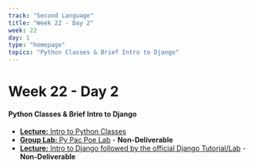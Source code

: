 ```yaml
---
track: "Second Language"
title: "Week 22 - Day 2"
week: 22
day: 1
type: "homepage"
topics: "Python Classes & Brief Intro to Django"
---
```


# Week 22 - Day 2

#### Python Classes & Brief Intro to Django

- [**Lecture:** Intro to Python Classes](/second-language/week-22/day-2/lecture-materials/intro-to-python-classes/)
- [**Group Lab:** Py Pac Poe Lab](/second-language/week-22/day-2/labs/python-py-pac-poe-lab/) - **Non-Deliverable**
- [**Lecture:** Intro to Django followed by the official Django Tutorial/Lab](/second-language/week-22/day-2/lecture-materials/intro-to-django/) - **Non-Deliverable**
